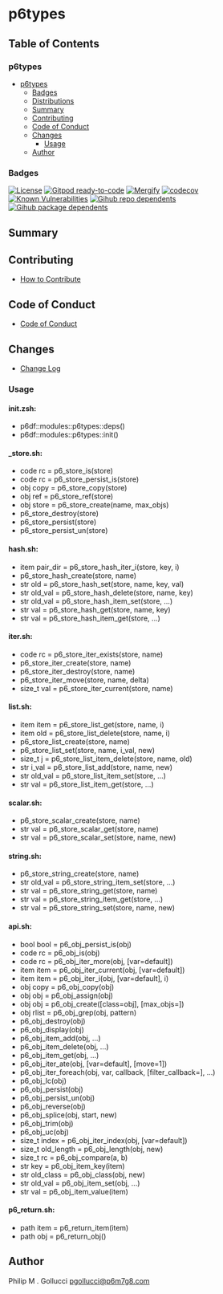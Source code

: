 # p6types

## Table of Contents


### p6types
- [p6types](#p6types)
  - [Badges](#badges)
  - [Distributions](#distributions)
  - [Summary](#summary)
  - [Contributing](#contributing)
  - [Code of Conduct](#code-of-conduct)
  - [Changes](#changes)
    - [Usage](#usage)
  - [Author](#author)

### Badges

[![License](https://img.shields.io/badge/License-Apache%202.0-yellowgreen.svg)](https://opensource.org/licenses/Apache-2.0)
[![Gitpod ready-to-code](https://img.shields.io/badge/Gitpod-ready--to--code-blue?logo=gitpod)](https://gitpod.io/#https://github.com/p6m7g8/p6types)
[![Mergify](https://img.shields.io/endpoint.svg?url=https://gh.mergify.io/badges/p6m7g8/p6types/&style=flat)](https://mergify.io)
[![codecov](https://codecov.io/gh/p6m7g8/p6types/branch/master/graph/badge.svg?token=14Yj1fZbew)](https://codecov.io/gh/p6m7g8/p6types)
[![Known Vulnerabilities](https://snyk.io/test/github/p6m7g8/p6types/badge.svg?targetFile=package.json)](https://snyk.io/test/github/p6m7g8/p6types?targetFile=package.json)
[![Gihub repo dependents](https://badgen.net/github/dependents-repo/p6m7g8/p6types)](https://github.com/p6m7g8/p6types/network/dependents?dependent_type=REPOSITORY)
[![Gihub package dependents](https://badgen.net/github/dependents-pkg/p6m7g8/p6types)](https://github.com/p6m7g8/p6types/network/dependents?dependent_type=PACKAGE)

## Summary

## Contributing

- [How to Contribute](CONTRIBUTING.md)

## Code of Conduct

- [Code of Conduct](https://github.com/p6m7g8/.github/blob/master/CODE_OF_CONDUCT.md)

## Changes

- [Change Log](CHANGELOG.md)

### Usage

#### init.zsh:

- p6df::modules::p6types::deps()
- p6df::modules::p6types::init()

#### _store.sh:

- code rc = p6_store_is(store)
- code rc = p6_store_persist_is(store)
- obj copy = p6_store_copy(store)
- obj ref = p6_store_ref(store)
- obj store = p6_store_create(name, max_objs)
- p6_store_destroy(store)
- p6_store_persist(store)
- p6_store_persist_un(store)

#### hash.sh:

- item pair_dir = p6_store_hash_iter_i(store, key, i)
- p6_store_hash_create(store, name)
- str old = p6_store_hash_set(store, name, key, val)
- str old_val = p6_store_hash_delete(store, name, key)
- str old_val = p6_store_hash_item_set(store, ...)
- str val = p6_store_hash_get(store, name, key)
- str val = p6_store_hash_item_get(store, ...)

#### iter.sh:

- code rc = p6_store_iter_exists(store, name)
- p6_store_iter_create(store, name)
- p6_store_iter_destroy(store, name)
- p6_store_iter_move(store, name, delta)
- size_t val = p6_store_iter_current(store, name)

#### list.sh:

- item item = p6_store_list_get(store, name, i)
- item old = p6_store_list_delete(store, name, i)
- p6_store_list_create(store, name)
- p6_store_list_set(store, name, i_val, new)
- size_t j = p6_store_list_item_delete(store, name, old)
- str i_val = p6_store_list_add(store, name, new)
- str old_val = p6_store_list_item_set(store, ...)
- str val = p6_store_list_item_get(store, ...)

#### scalar.sh:

- p6_store_scalar_create(store, name)
- str val = p6_store_scalar_get(store, name)
- str val = p6_store_scalar_set(store, name, new)

#### string.sh:

- p6_store_string_create(store, name)
- str old_val = p6_store_string_item_set(store, ...)
- str val = p6_store_string_get(store, name)
- str val = p6_store_string_item_get(store, ...)
- str val = p6_store_string_set(store, name, new)

#### api.sh:

- bool bool = p6_obj_persist_is(obj)
- code rc = p6_obj_is(obj)
- code rc = p6_obj_iter_more(obj, [var=default])
- item item = p6_obj_iter_current(obj, [var=default])
- item item = p6_obj_iter_i(obj, [var=default], i)
- obj copy = p6_obj_copy(obj)
- obj obj = p6_obj_assign(obj)
- obj obj = p6_obj_create([class=obj], [max_objs=])
- obj rlist = p6_obj_grep(obj, pattern)
- p6_obj_destroy(obj)
- p6_obj_display(obj)
- p6_obj_item_add(obj, ...)
- p6_obj_item_delete(obj, ...)
- p6_obj_item_get(obj, ...)
- p6_obj_iter_ate(obj, [var=default], [move=1])
- p6_obj_iter_foreach(obj, var, callback, [filter_callback=], ...)
- p6_obj_lc(obj)
- p6_obj_persist(obj)
- p6_obj_persist_un(obj)
- p6_obj_reverse(obj)
- p6_obj_splice(obj, start, new)
- p6_obj_trim(obj)
- p6_obj_uc(obj)
- size_t index = p6_obj_iter_index(obj, [var=default])
- size_t old_length = p6_obj_length(obj, new)
- size_t rc = p6_obj_compare(a, b)
- str key = p6_obj_item_key(item)
- str old_class = p6_obj_class(obj, new)
- str old_val = p6_obj_item_set(obj, ...)
- str val = p6_obj_item_value(item)

#### p6_return.sh:

- path item = p6_return_item(item)
- path obj = p6_return_obj()


## Author

Philip M . Gollucci <pgollucci@p6m7g8.com>
